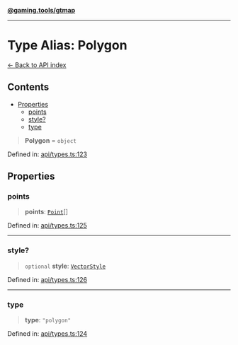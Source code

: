 [**@gaming.tools/gtmap**](README.md)

***

# Type Alias: Polygon

[← Back to API index](./README.md)

## Contents

- [Properties](#properties)
  - [points](#points)
  - [style?](#style)
  - [type](#type)

> **Polygon** = `object`

Defined in: [api/types.ts:123](https://github.com/gamingtools/gt-map/blob/158dafcef9898e0f3f71a5a95a93f4449df181ba/packages/gtmap/src/api/types.ts#L123)

## Properties

### points

> **points**: [`Point`](TypeAlias.Point.md)[]

Defined in: [api/types.ts:125](https://github.com/gamingtools/gt-map/blob/158dafcef9898e0f3f71a5a95a93f4449df181ba/packages/gtmap/src/api/types.ts#L125)

***

### style?

> `optional` **style**: [`VectorStyle`](Interface.VectorStyle.md)

Defined in: [api/types.ts:126](https://github.com/gamingtools/gt-map/blob/158dafcef9898e0f3f71a5a95a93f4449df181ba/packages/gtmap/src/api/types.ts#L126)

***

### type

> **type**: `"polygon"`

Defined in: [api/types.ts:124](https://github.com/gamingtools/gt-map/blob/158dafcef9898e0f3f71a5a95a93f4449df181ba/packages/gtmap/src/api/types.ts#L124)
